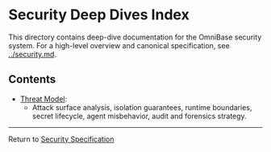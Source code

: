 <!-- === OmniNode:Metadata ===
author: OmniNode Team
copyright: OmniNode Team
created_at: '2025-05-28T12:40:27.130012'
description: Stamped by ONEX
entrypoint: python://index.md
hash: 7a75e2d220dff0e06ddfb91a4b39630c1a5cfd81c0ad1d1e8ffb255f3ff417ea
last_modified_at: '2025-05-29T11:50:15.326489+00:00'
lifecycle: active
meta_type: tool
metadata_version: 0.1.0
name: index.md
namespace: omnibase.index
owner: OmniNode Team
protocol_version: 0.1.0
runtime_language_hint: python>=3.11
schema_version: 0.1.0
state_contract: state_contract://default
tools: null
uuid: 2f45f519-1ea3-4182-8edb-1d0011bddad3
version: 1.0.0

<!-- === /OmniNode:Metadata === -->


# Security Deep Dives Index

This directory contains deep-dive documentation for the OmniBase security system. For a high-level overview and canonical specification, see [../security.md](../security.md).

## Contents

- [Threat Model](threat_model.md):
  - Attack surface analysis, isolation guarantees, runtime boundaries, secret lifecycle, agent misbehavior, audit and forensics strategy.

---

Return to [Security Specification](../security.md)
